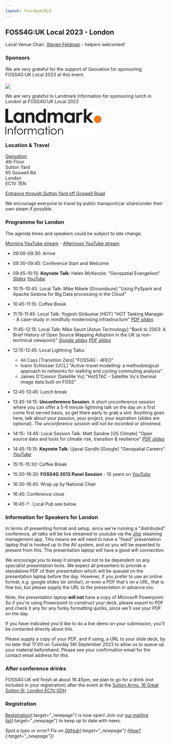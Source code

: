 ```yaml
---
layout: foss4guk2023
---
```


## FOSS4G:UK Local 2023 - London

Local Venue Chair: [Steven Feldman](mailto:shfeldman@gmail.com) - helpers welcomed!

### Sponsors

We are very grateful for the support of Geovation for sponsoring FOSS4G:UK Local 2023 at this event. 

[<img src="images/geovationfromos-colour.png" width="300" align="middle">](https://geovation.uk/)

We are very grateful to Landmark Information for sponsoring lunch in  London at FOSS4G:UK Local 2023

[<img src="images/Landmark_Logo.png" width="300" align="middle">](https://www.landmark.co.uk/)

### Location & Travel

[Geovation](https://www.openstreetmap.org/node/3527722639#map=16/51.5250/-0.0971)<br>
4th Floor<br>
Sutton Yard<br>
65 Goswell Rd.<br>
London<br>
EC1V 7EN<br>

[Entrance through Sutton Yard off Goswell Road](https://www.openstreetmap.org/search?query=geovation#map=19/51.52435/-0.09974)

We encourage everyone to travel by public transport/car share/under their own steam if possible.


### Programme for London
 
The agenda times and speakers could be subject to late change.

[Morning YouTube stream](https://youtube.com/live/KCIsSJFubEo?feature=share) - [Afternoon YouTube stream](https://youtube.com/live/J-TEsDnBsSc?feature=share)

* 09:00-09:30: Arrive
* 09:30-09:45: Conference Start and Welcome
* 09:45-10:15: **Keynote Talk**: Helen McKenzie: "Geospatial Evangelism" *[Slides](https://docs.google.com/presentation/d/1gM5Yg-Z4i_zLo9ae1bPUJtxPd6TLC9r74N6x7K19nd4/edit?usp=sharing) [YouTube](https://youtube.com/live/HWmgegypNBQ?feature=share)*
* 10:15-10:45: Local Talk: Mike Nibele [Groundsure] "Using PySpark and Apache Sedona for Big Data processing in the Cloud"

* 10:45-11:15: Coffee Break

* 11:15-11:45: Local Talk: Yogesh Girikumar [HOT] "HOT Tasking Manager - A case-study in mindfully modernising infrastructure" *[PDF slides](presentations/london-girikumar.pdf)*
* 11:45-12:15: Local Talk: Mike Saunt [Astun Technology] "Back to 2003: A Brief History of Open Source Mapping Adoption in the UK (a non-technical viewpoint)" *[Google slides](https://docs.google.com/presentation/d/1sq5RdgOE61JLl9t4g0qE6sIUh94uxroCg7OxVft14jc/edit?usp=sharing) [PDF slides](presentations/london-saunt.pdf)*
* 12:15-12:45: Local Lightning Talks:
    * Ali Cass [Transition Zero] "FOSS4G - 4FEO"
    * Ivann Schlosser [UCL] "Active-travel modelling: a methodological approach to networks for walking and cycling commuting analysis"
    * James O'Connor [Satellite Vu] "HotSTAC - Satellite Vu's thermal image data built on FOSS"

* 12:45-13:45: Lunch break

* 13:45-14:15: **Unconference Session**: A short unconference session where you can offer a 5-6 minute lightning talk on the day on a first come first served basis, so get there early to grab a slot. Anything goes here, talk about your passion, your project, your aspiration (slides are optional). *The unconference session will not be recorded or streamed.*
* 14:15- 14:45: Local Session Talk: Matt Sandoe	[OS Climate] "Open source data and tools for climate risk, transition & resilience" *[PDF slides](presentations/london-sandoe.pdf)*
* 14:45-15:15: **Keynote Talk**: Ujaval Gandhi [Google] "Geospatial Careers" *[YouTube](https://youtube.com/live/vE9RQBUWWUE?feature=share)*

* 15:15-15:30: Coffee Break

* 15:30-16:30: **FOSS4G 2013 Panel Session** - 10 years on *[YouTube](https://youtube.com/live/2UReJqFle_Y?feature=share)*
* 16:30-16:45: Wrap up by National Chair
* 16:45: Conference close

* 16:45-? : Local Pub see below

### Information for Speakers for London

In terms of presenting format and setup, since we're running a "distributed" conference, all talks will be live streamed to youtube via the [Jitsi](https://jitsi.org/) steaming management app. This means we will need to have a "fixed" presentation laptop that is hooked up to the AV system, and so you will be expected to present from this. The presentation laptop will have a good wifi connection.

We encourage you to keep it simple and not to be dependent on any specialist presentation tools. We expect all presenters to provide a standalone PDF of their presentation which will be queued on the presentation laptop before the day. However, if you prefer to use an online format, e.g. google slides (or similar), or even a PDF that's on a URL, that is fine too, but please supply the URL to the presentation in advance too.

Note, the presentation laptop **will not** have a copy of Microsoft Powerpoint. So if you're using Powerpoint to construct your deck, please export to PDF and check it any for any funky formatting quirks, since we'll use your PDF on the day.

If you have indicated you'd like to do a live demo on your submission, you'll be contacted directly about this.

Please supply a copy of your PDF, and if using, a URL to your slide deck, by no later that 17:00 on Tuesday 5th September 2023 to allow us to queue up your material beforehand. Please see your confirmation email for the contact email address for this.


### After conference drinks

FOSS4G:UK will finish at about 16:45pm, we plan to go for a drink (not included in your registration) after the event at the [Sutton Arms, 16 Great Sutton St, London EC1V 0DH](https://www.openstreetmap.org/way/149070189)

### Registration

[Registration](https://www.eventbrite.co.uk/e/foss4g-uk-local-2023-tickets-663598610307){:target="_newpage"} is now open! Join our [our mailing list](https://lists.osgeo.org/mailman/listinfo/uk){:target="_newpage"} to keep up to date with news. 

*Spot a typo or error? Fix on [GitHub](https://github.com/osgeouk/website/blob/gh-pages/foss4guklocal2023/london.md){:target="_newpage"} ([How?](https://uk.osgeo.org/editing-on-github){:target="_newpage"})*
